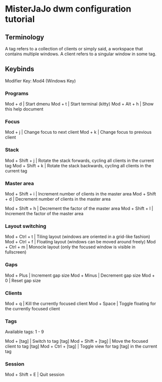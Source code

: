 # MisterJaJo dwm configuration tutorial

## Terminology

A tag refers to a collection of clients or simply said, a workspace that contains multiple windows.
A client refers to a singular window in some tag.

## Keybinds

Modifier Key: Mod4 (Windows Key)


### Programs

Mod + d            | Start dmenu
Mod + t            | Start terminal (kitty)
Mod + Alt + h      | Show this help document

### Focus

Mod + j            | Change focus to next client
Mod + k            | Change focus to previous client

### Stack

Mod + Shift + j    | Rotate the stack forwards, cycling all clients in the current tag
Mod + Shift + k    | Rotate the stack backwards, cycling all clients in the current tag

### Master area

Mod + Shift + i    | Increment number of clients in the master area
Mod + Shift + d    | Decrement number of clients in the master area

Mod + Shift + h    | Decrement the factor of the master area
Mod + Shift + l    | Increment the factor of the master area

### Layout switching

Mod + Ctrl + t     | Tiling layout (windows are oriented in a grid-like fashion)
Mod + Ctrl + f     | Floating layout (windows can be moved around freely)
Mod + Ctrl + m     | Monocle layout (only the focused window is visible in fullscreen)

### Gaps

Mod + Plus         | Increment gap size
Mod + Minus        | Decrement gap size
Mod + 0            | Reset gap size

### Clients

Mod + q            | Kill the currently focused client
Mod + Space        | Toggle floating for the currently focused client

### Tags

Available tags: 1 - 9

Mod + [tag]         | Switch to tag [tag]
Mod + Shift + [tag] | Move the focused client to tag [tag]
Mod + Ctrl + [tag]  | Toggle view for tag [tag] in the current tag

### Session

Mod + Shift + E    | Quit session
